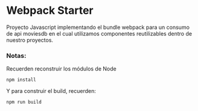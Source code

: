 # Webpack Starter

Proyecto Javascript implementando el bundle webpack para un consumo de api moviesdb en el cual 
utilizamos componentes reutilizables dentro de nuestro proyectos.

### Notas:
Recuerden reconstruir los módulos de Node
```
npm install
```

Y para construir el build, recuerden:
```
npm run build
```
